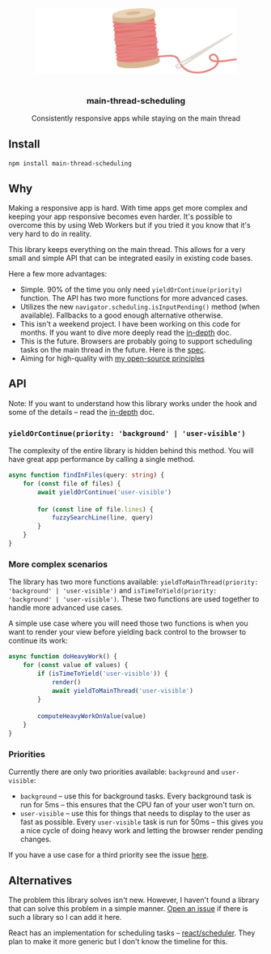 <br>
<div align="center">
<img width="400px" src="media/logo-centered.png">
</div>
<br>

<h3 align="center">
<b>main-thread-scheduling</b>
</h3>
<p align="center">
Consistently responsive apps while staying on the main thread
</p>

## Install

```shell
npm install main-thread-scheduling
```

## Why

Making a responsive app is hard. With time apps get more complex and keeping your app responsive becomes even harder. It's possible to overcome this by using Web Workers but if you tried it you know that it's very hard to do in reality.

This library keeps everything on the main thread. This allows for a very small and simple API that can be integrated easily in existing code bases.

Here a few more advantages:
- Simple. 90% of the time you only need `yieldOrContinue(priority)` function. The API has two more functions for more advanced cases.
- Utilizes the new `navigator.scheduling.isInputPending()` method (when available). Fallbacks to a good enough alternative otherwise.
- This isn't a weekend project. I have been working on this code for months. If you want to dive more deeply read the [in-depth](./docs/in-depth.md) doc.
- This is the future. Browsers are probably going to support scheduling tasks on the main thread in the future. Here is the [spec](https://github.com/WICG/scheduling-apis).
- Aiming for high-quality with [my open-source principles](https://github.com/astoilkov/me/blob/master/essays/My%20open-source%20principles.md)

## API

Note: If you want to understand how this library works under the hook and some of the details – read the [in-depth](./docs/in-depth.md) doc.

### `yieldOrContinue(priority: 'background' | 'user-visible')`

The complexity of the entire library is hidden behind this method. You will have great app performance by calling a single method.

```ts
async function findInFiles(query: string) {  
    for (const file of files) {
        await yieldOrContinue('user-visible')
        
        for (const line of file.lines) {
            fuzzySearchLine(line, query)
        }
    }
}
```

### More complex scenarios

The library has two more functions available: `yieldToMainThread(priority: 'background' | 'user-visible')` and `isTimeToYield(priority: 'background' | 'user-visible')`. These two functions are used together to handle more advanced use cases.

A simple use case where you will need those two functions is when you want to render your view before yielding back control to the browser to continue its work:
```ts
async function doHeavyWork() {
    for (const value of values) {
        if (isTimeToYield('user-visible')) {
            render()
            await yieldToMainThread('user-visible')
        }
        
        computeHeavyWorkOnValue(value)
    }
}
```

### Priorities

Currently there are only two priorities available: `background` and `user-visible`:
- `background` – use this for background tasks. Every background task is run for 5ms – this ensures that the CPU fan of your user won't turn on.
- `user-visible` – use this for things that needs to display to the user as fast as possible. Every `user-visible` task is run for 50ms – this gives you a nice cycle of doing heavy work and letting the browser render pending changes.

If you have a use case for a third priority see the issue [here]().

## Alternatives

The problem this library solves isn't new. However, I haven't found a library that can solve this problem in a simple manner. [Open an issue](https://github.com/astoilkov/main-thread-scheduling/issues/new) if there is such a library so I can add it here.

React has an implementation for scheduling tasks – [react/scheduler](https://github.com/facebook/react/tree/3c7d52c3d6d316d09d5c2479c6851acecccc6325/packages/scheduler). They plan to make it more generic but I don't know the timeline for this.